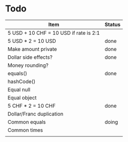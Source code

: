 Todo
==========

| Item                                   | Status |
|----------------------------------------|--------|
| 5 USD + 10 CHF = 10 USD if rate is 2:1 |        |
| 5 USD * 2 = 10 USD                     | done   |
| Make amount private                    | done   |
| Dollar side effects?                   | done   |
| Money rounding?                        |        |
| equals()                               | done   |
| hashCode()                             |        |
| Equal null                             |        |
| Equal object                           |        |
| 5 CHF * 2 = 10 CHF                     | done   |
| Dollar/Franc duplication               |        |
| Common equals                          | doing  |
| Common times                           |        |
|                                        |        |